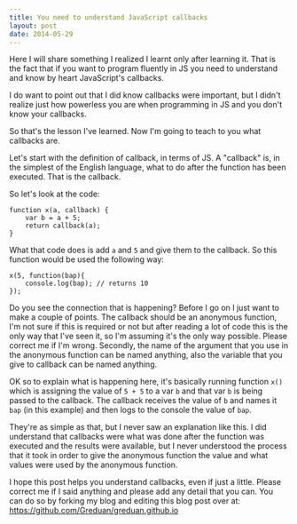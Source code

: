 ```yaml
---
title: You need to understand JavaScript callbacks
layout: post
date: 2014-05-29
---
```


Here I will share something I realized I learnt only after learning it. That is
the fact that if you want to program fluently in JS you need to understand and
know by heart JavaScript's callbacks.

I do want to point out that I did know callbacks were important, but I didn't
realize just how powerless you are when programming in JS and you don't know
your callbacks.

So that's the lesson I've learned. Now I'm going to teach to you what callbacks
are.

Let's start with the definition of callback, in terms of JS. A "callback" is, in
the simplest of the English language, what to do after the function has been
executed. That is the callback.

So let's look at the code:

    function x(a, callback) {
        var b = a + 5;
        return callback(a);
    }

What that code does is add `a` and `5` and give them to the callback. So this
function would be used the following way:

    x(5, function(bap){
        console.log(bap); // returns 10
    });

Do you see the connection that is happening? Before I go on I just want to make
a couple of points. The callback should be an anonymous function, I'm not sure
if this is required or not but after reading a lot of code this is the only way
that I've seen it, so I'm assuming it's the only way possible. Please correct me
if I'm wrong. Secondly, the name of the argument that you use in the anonymous
function can be named anything, also the variable that you give to callback can
be named anything.

OK so to explain what is happening here, it's basically running function `x()`
which is assigning the value of `5 + 5` to a var `b` and that var `b` is being
passed to the callback. The callback receives the value of `b` and names it
`bap` (in this example) and then logs to the console the value of `bap`.

They're as simple as that, but I never saw an explanation like this. I did
understand that callbacks were what was done after the function was executed and
the results were available, but I never understood the process that it took in
order to give the anonymous function the value and what values were used by the
anonymous function.

I hope this post helps you understand callbacks, even if just a little. Please
correct me if I said anything and please add any detail that you can. You can do
so by forking my blog and editing this blog post over at:
<https://github.com/Greduan/greduan.github.io>
